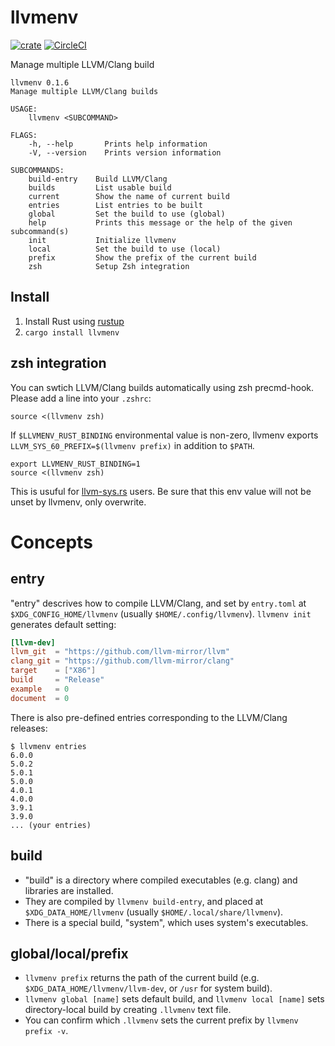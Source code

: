llvmenv
=========

[![crate](https://img.shields.io/crates/v/llvmenv.svg)](https://crates.io/crates/llvmenv)
[![CircleCI](https://circleci.com/gh/termoshtt/llvmenv.svg?style=shield)](https://circleci.com/gh/termoshtt/llvmenv)

Manage multiple LLVM/Clang build

```
llvmenv 0.1.6
Manage multiple LLVM/Clang builds

USAGE:
    llvmenv <SUBCOMMAND>

FLAGS:
    -h, --help       Prints help information
    -V, --version    Prints version information

SUBCOMMANDS:
    build-entry    Build LLVM/Clang
    builds         List usable build
    current        Show the name of current build
    entries        List entries to be built
    global         Set the build to use (global)
    help           Prints this message or the help of the given subcommand(s)
    init           Initialize llvmenv
    local          Set the build to use (local)
    prefix         Show the prefix of the current build
    zsh            Setup Zsh integration
```

Install
-------
1. Install Rust using [rustup](https://github.com/rust-lang-nursery/rustup.rs)
2. `cargo install llvmenv`

zsh integration
-----
You can swtich LLVM/Clang builds automatically using zsh precmd-hook. Please add a line into your `.zshrc`:

```
source <(llvmenv zsh)
```

If `$LLVMENV_RUST_BINDING` environmental value is non-zero, llvmenv exports `LLVM_SYS_60_PREFIX=$(llvmenv prefix)` in addition to `$PATH`.

```
export LLVMENV_RUST_BINDING=1
source <(llvmenv zsh)
```

This is usuful for [llvm-sys.rs](https://github.com/tari/llvm-sys.rs) users. Be sure that this env value will not be unset by llvmenv, only overwrite.

Concepts
=========

entry
------
"entry" descrives how to compile LLVM/Clang, and set by `entry.toml` at `$XDG_CONFIG_HOME/llvmenv` (usually `$HOME/.config/llvmenv`).
`llvmenv init` generates default setting:

```toml
[llvm-dev]
llvm_git  = "https://github.com/llvm-mirror/llvm"
clang_git = "https://github.com/llvm-mirror/clang"
target    = ["X86"]
build     = "Release"
example   = 0
document  = 0
```

There is also pre-defined entries corresponding to the LLVM/Clang releases:

```
$ llvmenv entries
6.0.0
5.0.2
5.0.1
5.0.0
4.0.1
4.0.0
3.9.1
3.9.0
... (your entries)
```

build
------
- "build" is a directory where compiled executables (e.g. clang) and libraries are installed.
- They are compiled by `llvmenv build-entry`, and placed at `$XDG_DATA_HOME/llvmenv` (usually `$HOME/.local/share/llvmenv`).
- There is a special build, "system", which uses system's executables.

global/local/prefix
--------------------
- `llvmenv prefix` returns the path of the current build (e.g. `$XDG_DATA_HOME/llvmenv/llvm-dev`, or `/usr` for system build).
- `llvmenv global [name]` sets default build, and `llvmenv local [name]` sets directory-local build by creating `.llvmenv` text file.
- You can confirm which `.llvmenv` sets the current prefix by `llvmenv prefix -v`.
